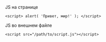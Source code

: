 
JS на странице

`<script>
    alert( 'Привет, мир!' );
  </script>`

JS во внешнем файле

`<script src="/path/to/script.js"></script>`
